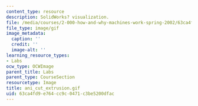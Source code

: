 ```yaml
---
content_type: resource
description: SolidWorks? visualization.
file: /media/courses/2-000-how-and-why-machines-work-spring-2002/63ca4fd9e764cc9c0471c3be5200dfac_ani_cut_extrusion.gif
file_type: image/gif
image_metadata:
  caption: ''
  credit: ''
  image-alt: ''
learning_resource_types:
- Labs
ocw_type: OCWImage
parent_title: Labs
parent_type: CourseSection
resourcetype: Image
title: ani_cut_extrusion.gif
uid: 63ca4fd9-e764-cc9c-0471-c3be5200dfac
---
```


